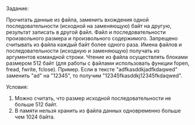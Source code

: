 Задание:

Прочитать данные из файла, заменить вхождения одной последовательности (исходной на заменяющую) байт на другую, результат записать в другой файл. 
Файл и последовательности произвольного размера и произвольного содержимого. Запрещено считывать из файла каждый байт более одного раза.
Имена файлов и последовательности (исходную и заменяющую) получать из аргументов командной строки.
Чтение из файла осуществлять блоками размером 512 байт (для работы с файлами использовать функции fopen, fread, fwrite, fclose).
Пример. Если в тексте "adfkasddkjadfkdaqwed" заменить "ad" на "12345", то получим "12345fkasddkj12345fkdaqwed".

Условия:
1) Можно считать, что размер исходной последовательности не больше 512 байт.
2) В памяти нельзя хранить из файла данных одновременно больше чем 1024 байта.
